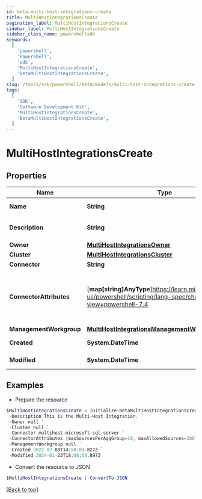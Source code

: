 ```yaml
---
id: beta-multi-host-integrations-create
title: MultiHostIntegrationsCreate
pagination_label: MultiHostIntegrationsCreate
sidebar_label: MultiHostIntegrationsCreate
sidebar_class_name: powershellsdk
keywords:
  [
    'powershell',
    'PowerShell',
    'sdk',
    'MultiHostIntegrationsCreate',
    'BetaMultiHostIntegrationsCreate',
  ]
slug: /tools/sdk/powershell/beta/models/multi-host-integrations-create
tags:
  [
    'SDK',
    'Software Development Kit',
    'MultiHostIntegrationsCreate',
    'BetaMultiHostIntegrationsCreate',
  ]
---
```


# MultiHostIntegrationsCreate

## Properties

| Name | Type | Description | Notes |
| --- | --- | --- | --- |
| **Name** | **String** | Multi-Host Integration's human-readable name. | [required] |
| **Description** | **String** | Multi-Host Integration's human-readable description. | [required] |
| **Owner** | [**MultiHostIntegrationsOwner**](multi-host-integrations-owner) |  | [required] |
| **Cluster** | [**MultiHostIntegrationsCluster**](multi-host-integrations-cluster) |  | [optional] |
| **Connector** | **String** | Connector script name. | [required] |
| **ConnectorAttributes** | [**map[string]AnyType**]https://learn.microsoft.com/en-us/powershell/scripting/lang-spec/chapter-04?view=powershell-7.4 | Multi-Host Integration specific configuration. User can add any number of additional attributes. e.g. maxSourcesPerAggGroup, maxAllowedSources etc. | [optional] |
| **ManagementWorkgroup** | [**MultiHostIntegrationsManagementWorkgroup**](multi-host-integrations-management-workgroup) |  | [optional] |
| **Created** | **System.DateTime** | Date-time when the source was created | [optional] |
| **Modified** | **System.DateTime** | Date-time when the source was last modified. | [optional] |

## Examples

- Prepare the resource

```powershell
$MultiHostIntegrationsCreate = Initialize-BetaMultiHostIntegrationsCreate  -Name My Multi-Host Integration `
 -Description This is the Multi-Host Integration. `
 -Owner null `
 -Cluster null `
 -Connector multihost-microsoft-sql-server `
 -ConnectorAttributes {maxSourcesPerAggGroup=10, maxAllowedSources=300} `
 -ManagementWorkgroup null `
 -Created 2022-02-08T14:50:03.827Z `
 -Modified 2024-01-23T18:08:50.897Z
```

- Convert the resource to JSON

```powershell
$MultiHostIntegrationsCreate | ConvertTo-JSON
```

[[Back to top]](#)
